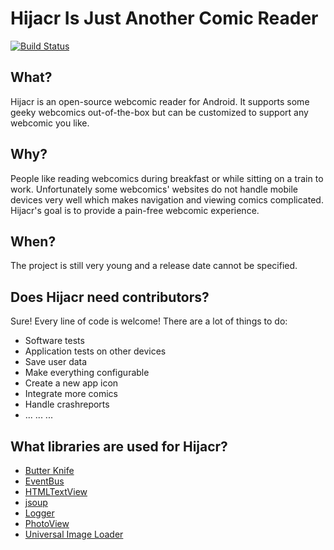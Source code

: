 # Hijacr Is Just Another Comic Reader
[![Build Status](https://travis-ci.org/EightBitBoy/hijacr.svg?branch=master)](https://travis-ci.org/EightBitBoy/hijacr)

## What?
Hijacr is an open-source webcomic reader for Android. It supports some geeky webcomics out-of-the-box but can be customized to support any webcomic you like.

## Why?
People like reading webcomics during breakfast or while sitting on a train to work. Unfortunately some webcomics' websites do not handle mobile devices very well which makes navigation and viewing comics complicated. Hijacr's goal is to provide a pain-free webcomic experience.

## When?
The project is still very young and a release date cannot be specified.

## Does Hijacr need contributors?
Sure! Every line of code is welcome! There are a lot of things to do:
- Software tests
- Application tests on other devices
- Save user data
- Make everything configurable
- Create a new app icon
- Integrate more comics
- Handle crashreports
- ... ... ...

## What libraries are used for Hijacr?

- [Butter Knife](https://github.com/JakeWharton/butterknife)
- [EventBus](https://github.com/greenrobot/EventBus)
- [HTMLTextView](https://github.com/sufficientlysecure/html-textview)
- [jsoup](https://github.com/jhy/jsoup/)
- [Logger](https://github.com/orhanobut/logger)
- [PhotoView](https://github.com/chrisbanes/PhotoView)
- [Universal Image Loader](https://github.com/nostra13/Android-Universal-Image-Loader)
